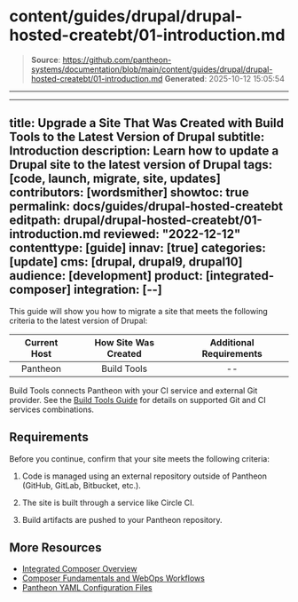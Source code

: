 # content/guides/drupal/drupal-hosted-createbt/01-introduction.md

> **Source**: https://github.com/pantheon-systems/documentation/blob/main/content/guides/drupal/drupal-hosted-createbt/01-introduction.md
> **Generated**: 2025-10-12 15:05:54

---

---
title: Upgrade a Site That Was Created with Build Tools to the Latest Version of Drupal
subtitle: Introduction
description: Learn how to update a Drupal site to the latest version of Drupal
tags: [code, launch, migrate, site, updates]
contributors: [wordsmither]
showtoc: true
permalink: docs/guides/drupal-hosted-createbt
editpath: drupal/drupal-hosted-createbt/01-introduction.md
reviewed: "2022-12-12"
contenttype: [guide]
innav: [true]
categories: [update]
cms: [drupal, drupal9, drupal10]
audience: [development]
product: [integrated-composer]
integration: [--]
---

This guide will show you how to migrate a site that meets the following criteria to the latest version of Drupal:

| Current Host | How Site Was Created <Popover title="Site Creation" content="What is the method you used to create the site?" /> |  Additional Requirements <Popover title="Additional Requirements" content="Any other features that must be in place, or that are desired." /> |
| :-------------------------------------------: | :------------------------------------------------------------------------------------------------------------------------------------------: | :----------------------------------------------------------------------------------------------------------------------------------------------------------------------------------------: |
|                   Pantheon                    |                                                                 Build Tools                                                                  |                                                                                             --                                                                                             |

<Partial file="drupal/see-landing.md" />

Build Tools connects Pantheon with your CI service and external Git provider. See the [Build Tools Guide](/guides/build-tools#a-build-tools-projects-components) for details on supported Git and CI services combinations.

## Requirements

Before you continue, confirm that your site meets the following criteria:

1. Code is managed using an external repository outside of Pantheon (GitHub, GitLab, Bitbucket, etc.).

1. The site is built through a service like Circle CI.

1. Build artifacts are pushed to your Pantheon repository.

## More Resources

- [Integrated Composer Overview](/guides/integrated-composer)
- [Composer Fundamentals and WebOps Workflows](/guides/composer)
- [Pantheon YAML Configuration Files](/pantheon-yml)
